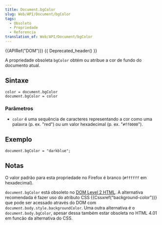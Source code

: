 ```yaml
---
title: Document.bgColor
slug: Web/API/Document/bgColor
tags:
  - Obsoleto
  - Propriedade
  - Referencia
translation_of: Web/API/Document/bgColor
---
```

{{APIRef("DOM")}} {{ Deprecated_header() }}

A propriedade obsoleta `bgColor` obtém ou atribue a cor de fundo do documento atual.

## Sintaxe

```
color = document.bgColor
document.bgColor = color
```

### Parâmetros

- `color` é uma sequência de caracteres representando a cor como uma palavra (p. ex. "red") ou um valor hexadecimal (p. ex. "`#ff0000`").

## Exemplo

```
document.bgColor = "darkblue";
```

## Notas

O valor padrão para esta propriedade no Firefox é branco (`#ffffff` em hexadecimal).

`document.bgColor` está obsoleto no [DOM Level 2 HTML](https://www.w3.org/TR/DOM-Level-2-HTML/html.html#ID-26809268). A alternativa recomendada é fazer uso do atributo CSS {{Cssxref("background-color")}} que pode ser acessado através do DOM com `document.body.style.backgroundColor`. Uma outra alternativa é o `document.body.bgColor`, apesar dessa também estar obsoleta no HTML 4.01 em funcão da alternativa do CSS.

